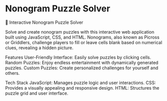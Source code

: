 # Nonogram Puzzle Solver
🧩 Interactive Nonogram Puzzle Solver

Solve and create nonogram puzzles with this interactive web application built using JavaScript, CSS, and HTML. Nonograms, also known as Picross or Griddlers, challenge players to fill or leave cells blank based on numerical clues, revealing a hidden picture.

Features
User-Friendly Interface: Easily solve puzzles by clicking cells.
Random Puzzles: Enjoy endless entertainment with dynamically generated puzzles.
Custom Puzzles: Create personalized challenges for yourself and others.

Tech Stack
JavaScript: Manages puzzle logic and user interactions.
CSS: Provides a visually appealing and responsive design.
HTML: Structures the puzzle grid and user interface.
